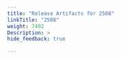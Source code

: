 ```yaml
---
title: "Release Artifacts for 2508"
linkTitle: "2508"
weight: 7492
Description: >
hide_feedback: true

---
```

